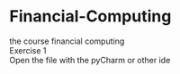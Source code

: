 # Financial-Computing
the course financial computing  
Exercise 1  
Open the file with the pyCharm or other ide  
